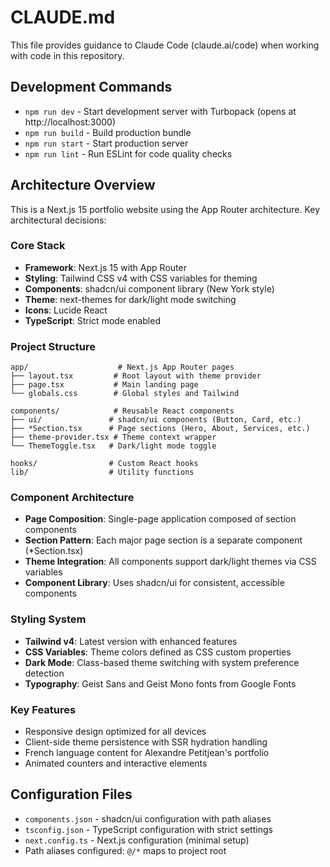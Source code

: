 # CLAUDE.md

This file provides guidance to Claude Code (claude.ai/code) when working with code in this repository.

## Development Commands

- `npm run dev` - Start development server with Turbopack (opens at http://localhost:3000)
- `npm run build` - Build production bundle
- `npm run start` - Start production server
- `npm run lint` - Run ESLint for code quality checks

## Architecture Overview

This is a Next.js 15 portfolio website using the App Router architecture. Key architectural decisions:

### Core Stack
- **Framework**: Next.js 15 with App Router
- **Styling**: Tailwind CSS v4 with CSS variables for theming
- **Components**: shadcn/ui component library (New York style)
- **Theme**: next-themes for dark/light mode switching
- **Icons**: Lucide React
- **TypeScript**: Strict mode enabled

### Project Structure
```
app/                    # Next.js App Router pages
├── layout.tsx         # Root layout with theme provider
├── page.tsx           # Main landing page
└── globals.css        # Global styles and Tailwind

components/            # Reusable React components
├── ui/               # shadcn/ui components (Button, Card, etc.)
├── *Section.tsx      # Page sections (Hero, About, Services, etc.)
├── theme-provider.tsx # Theme context wrapper
└── ThemeToggle.tsx   # Dark/light mode toggle

hooks/                # Custom React hooks
lib/                  # Utility functions
```

### Component Architecture
- **Page Composition**: Single-page application composed of section components
- **Section Pattern**: Each major page section is a separate component (*Section.tsx)
- **Theme Integration**: All components support dark/light themes via CSS variables
- **Component Library**: Uses shadcn/ui for consistent, accessible components

### Styling System
- **Tailwind v4**: Latest version with enhanced features
- **CSS Variables**: Theme colors defined as CSS custom properties
- **Dark Mode**: Class-based theme switching with system preference detection
- **Typography**: Geist Sans and Geist Mono fonts from Google Fonts

### Key Features
- Responsive design optimized for all devices
- Client-side theme persistence with SSR hydration handling
- French language content for Alexandre Petitjean's portfolio
- Animated counters and interactive elements

## Configuration Files
- `components.json` - shadcn/ui configuration with path aliases
- `tsconfig.json` - TypeScript configuration with strict settings
- `next.config.ts` - Next.js configuration (minimal setup)
- Path aliases configured: `@/*` maps to project root